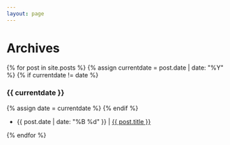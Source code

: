 ```yaml
---
layout: page
---
```


# Archives
<!-- Need to write styles for this -->
<section id="archive">
{% for post in site.posts %}
  {% assign currentdate = post.date | date: "%Y" %}
  {% if currentdate != date %}
    <h3 id="y{{currentdate}}">{{ currentdate }}</h3>
    {% assign date = currentdate %} 
  {% endif %}
  <ul class="archive-item">
    <li>{{ post.date | date: "%B %d" }} | <a href="{{ post.url }}">{{ post.title }}</a></li>
  </ul>
{% endfor %}
</section>